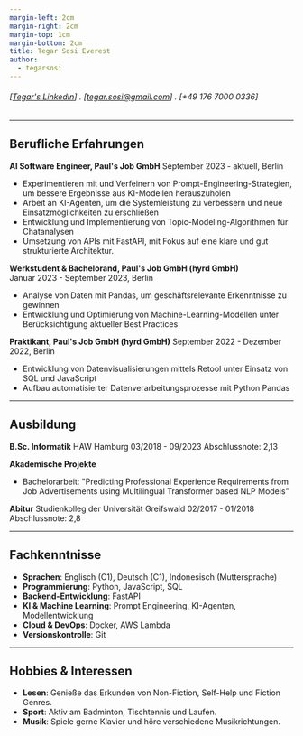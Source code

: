 ```yaml
---
margin-left: 2cm
margin-right: 2cm
margin-top: 1cm
margin-bottom: 2cm
title: Tegar Sosi Everest
author:
  - tegarsosi
---
```


###### [[Tegar's LinkedIn](linkedin.com/in/tegarsosieverest)] . [tegar.sosi@gmail.com] . [+49 176 7000 0336]

---

## Berufliche Erfahrungen

**AI Software Engineer, Paul's Job GmbH** 
September 2023 - aktuell, Berlin

- Experimentieren mit und Verfeinern von Prompt-Engineering-Strategien, um bessere Ergebnisse aus KI-Modellen herauszuholen
- Arbeit an KI-Agenten, um die Systemleistung zu verbessern und neue Einsatzmöglichkeiten zu erschließen
- Entwicklung und Implementierung von Topic-Modeling-Algorithmen für Chatanalysen
- Umsetzung von APIs mit FastAPI, mit Fokus auf eine klare und gut strukturierte Architektur.


**Werkstudent & Bachelorand, Paul's Job GmbH (hyrd GmbH)**  
Januar 2023 - September 2023, Berlin

- Analyse von Daten mit Pandas, um geschäftsrelevante Erkenntnisse zu gewinnen
- Entwicklung und Optimierung von Machine-Learning-Modellen unter Berücksichtigung aktueller Best Practices

**Praktikant, Paul's Job GmbH (hyrd GmbH)**
September 2022 - Dezember 2022, Berlin

- Entwicklung von Datenvisualisierungen mittels Retool unter Einsatz von SQL und JavaScript
- Aufbau automatisierter Datenverarbeitungsprozesse mit Python Pandas

---

## Ausbildung

**B.Sc. Informatik**
HAW Hamburg
03/2018 - 09/2023
Abschlussnote: 2,13

**Akademische Projekte**
- Bachelorarbeit: "Predicting Professional Experience Requirements from Job Advertisements using Multilingual Transformer based NLP Models"

**Abitur**
Studienkolleg der Universität Greifswald
02/2017 - 01/2018
Abschlussnote: 2,8

---

## Fachkenntnisse

- **Sprachen**: Englisch (C1), Deutsch (C1), Indonesisch (Muttersprache)
- **Programmierung**: Python, JavaScript, SQL
- **Backend-Entwicklung**: FastAPI
- **KI & Machine Learning**: Prompt Engineering, KI-Agenten, Modellentwicklung
- **Cloud & DevOps**: Docker, AWS Lambda
- **Versionskontrolle**: Git

---

## Hobbies & Interessen

- **Lesen**: Genieße das Erkunden von Non-Fiction, Self-Help und Fiction Genres.
- **Sport**: Aktiv am Badminton, Tischtennis und Laufen.
- **Musik**: Spiele gerne Klavier und höre verschiedene Musikrichtungen.